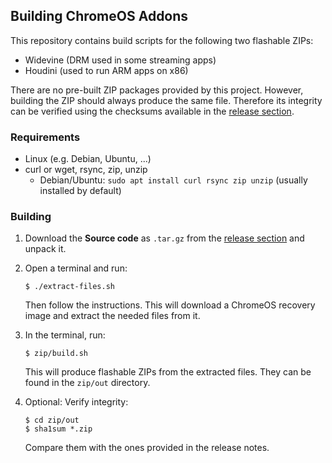 ## Building ChromeOS Addons
This repository contains build scripts for the following two flashable ZIPs:

  - Widevine (DRM used in some streaming apps)
  - Houdini (used to run ARM apps on x86)

There are no pre-built ZIP packages provided by this project.
However, building the ZIP should always produce the same file.
Therefore its integrity can be verified using the checksums available in the
[release section](https://github.com/me176c-dev/android_vendor_google_chromeos-x86/releases).

### Requirements
- Linux (e.g. Debian, Ubuntu, ...)
- curl or wget, rsync, zip, unzip
  - Debian/Ubuntu: `sudo apt install curl rsync zip unzip` (usually installed by default)

### Building
1. Download the **Source code** as `.tar.gz` from the
   [release section](https://github.com/me176c-dev/android_vendor_google_chromeos-x86/releases)
   and unpack it.

2. Open a terminal and run:
   ```
   $ ./extract-files.sh
   ```

   Then follow the instructions.
   This will download a ChromeOS recovery image and extract the needed files from it.

3. In the terminal, run:
   ```
   $ zip/build.sh
   ```

   This will produce flashable ZIPs from the extracted files.
   They can be found in the `zip/out` directory.

4. Optional: Verify integrity:
   ```
   $ cd zip/out
   $ sha1sum *.zip
   ```

   Compare them with the ones provided in the release notes.

